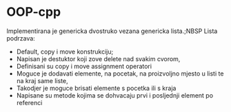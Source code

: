 # OOP-cpp
Implementirana je genericka dvostruko vezana genericka lista.;NBSP Lista podrzava:
  * Default, copy i move konstrukciju;
  * Napisan je destuktor koji zove delete nad svakim cvorom,
  * Definisani su copy i move assignment operatori
  * Moguce je dodavati elemente, na pocetak, na proizvoljno mjesto u listi te na kraj same liste,
  * Takodjer je moguce brisati elemente s pocetka ili s kraja
  * Napisane su metode kojima se dohvacaju prvi i posljednji element po referenci
